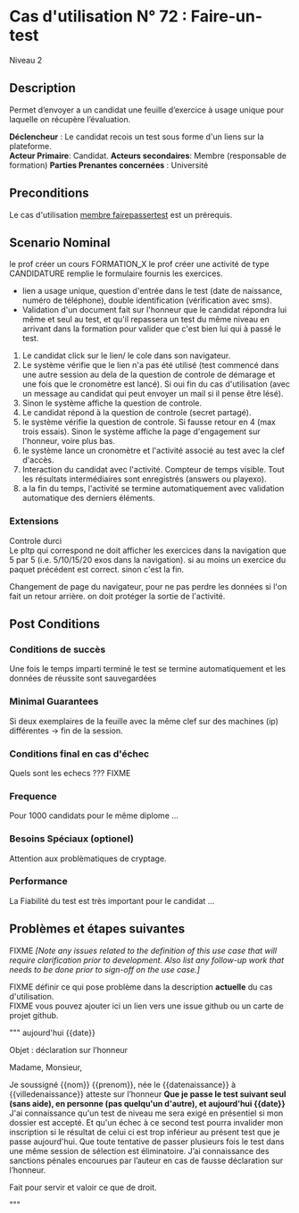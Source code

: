 
# Cas d'utilisation N° 72 :  Faire-un-test

Niveau 2

##	Description

Permet d’envoyer a un candidat une feuille d’exercice à usage unique pour laquelle on récupère l’évaluation.


**Déclencheur** : Le candidat recois un test sous forme d'un liens sur la plateforme.  
**Acteur Primaire**: Candidat. 
**Acteurs secondaires**: Membre (responsable de formation) 
**Parties Prenantes concernées** : Université
 
 
## Preconditions

Le cas d'utilisation [membre fairepassertest](../Membre/fairepassertest.md) est un prérequis.


## Scenario Nominal

le prof créer un cours FORMATION_X
le prof créer une activité de type CANDIDATURE remplie le formulaire fournis les exercices.


- lien a usage unique, question d'entrée dans le test (date de naissance, numéro de téléphone), double identification (vérification avec sms).
- Validation d'un document fait sur l'honneur que le candidat répondra lui même et seul au test, et qu'il repassera un test du même niveau en arrivant dans la formation pour valider que c'est bien lui qui à passé le test.


1.	Le candidat click sur le lien/ le cole dans son navigateur. 
2.	Le système vérifie que le lien n'a pas été utilisé (test commencé dans une autre session au dela de la question de controle de démarage et une fois que le cronomètre est lancé). Si oui fin du cas d'utilisation (avec un message au candidat qui peut envoyer un mail si il pense être lésé). 
3. Sinon le système affiche la question de controle.
4.	Le candidat répond à la question de controle (secret partagé).  
5. le système vérifie la question de controle. Si fausse retour en 4 (max trois essais). 
 Sinon  le système affiche la page d'engagement sur l'honneur, voire plus bas.
6. le système lance un cronomètre et l'activité associé au test avec la clef d'accès.
7. Interaction du candidat avec l'activité. Compteur de temps visible.
Tout les résultats intermédiaires sont enregistrés (answers ou playexo). 
8. a la fin du temps, l'activité se termine automatiquement avec validation automatique des derniers éléments.

 
 
 
###	Extensions
Controle durci  
Le pltp qui correspond ne doit afficher les exercices dans la navigation que 5 par 5 (i.e. 5/10/15/20 exos dans la navigation). si au moins un exercice du paquet précédent est correct. sinon c'est la fin. 

Changement de page du navigateur, pour ne pas perdre les données si l'on fait un retour arrière. on doit protéger la sortie de l'activité.





## Post Conditions
### Conditions de succès 
Une fois le temps imparti terminé le test se termine automatiquement et les données de réussite sont sauvegardées 


### Minimal Guarantees

Si deux exemplaires de la feuille avec la même clef sur des machines (ip) différentes -> fin de la session.


### Conditions final en cas d'échec
Quels sont les echecs ??? FIXME 


### Frequence
Pour 1000 candidats pour le même diplome ...

### Besoins Spéciaux (optionel)  

Attention aux problèmatiques de cryptage. 


### Performance 
La Fiabilité du test est très important pour le candidat ...

##	Problèmes et étapes suivantes  
FIXME _[Note any issues related to the definition of this use case that will require clarification prior to development. Also list any follow-up work that needs to be done prior to sign-off on the use case.]_  

FIXME définir ce qui pose problème dans la description **actuelle** du cas d'utilisation.  
FIXME vous pouvez ajouter ici un lien vers une issue github ou un carte de projet github.


"""
aujourd'hui {{date}} 


Objet : déclaration sur l’honneur

Madame, Monsieur,

Je soussigné {{nom}} {{prenom}}, née le {{datenaissance}} à {{villedenaissance}}  atteste sur l’honneur 
**Que je passe le test suivant seul (sans aide), en personne (pas quelqu'un d'autre), et aujourd'hui {{date}}** 
J'ai connaissance qu'un test de niveau me sera exigé en présentiel si mon dossier est accepté.
Et qu'un échec à ce second test pourra invalider mon inscription si le résultat de celui ci est trop inférieur au présent test que je passe aujourd'hui.
Que toute tentative de passer plusieurs fois le test dans une même session de sélection est éliminatoire.
J’ai connaissance des sanctions pénales encourues par l’auteur en cas de fausse déclaration sur l’honneur.

Fait pour servir et valoir ce que de droit.

"""

